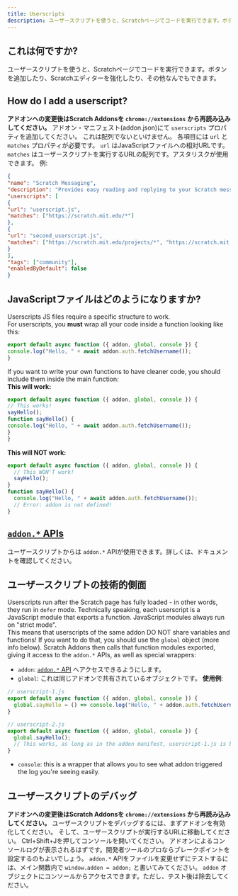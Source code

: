 ```yaml
---
title: Userscripts
description: ユーザースクリプトを使うと、Scratchページでコードを実行できます。ボタンを追加したり、Scratchエディターを強化したり、その他なんでもできます。
---
```

## これは何ですか?
ユーザースクリプトを使うと、Scratchページでコードを実行できます。ボタンを追加したり、Scratchエディターを強化したり、その他なんでもできます。

## How do I add a userscript?
**アドオンへの変更後はScratch Addonsを `chrome://extensions` から再読み込みしてください。**
アドオン・マニフェスト(addon.json)にて `userscripts` プロパティを追加してください。
これは配列でないといけません。
各項目には `url` と `matches` プロパティが必要です。
`url` はJavaScriptファイルへの相対URLです。
`matches` はユーザースクリプトを実行するURLの配列です。アスタリスクが使用できます。
例:
```json
{
"name": "Scratch Messaging",
"description": "Provides easy reading and replying to your Scratch messages.",
"userscripts": [
{
"url": "userscript.js",
"matches": ["https://scratch.mit.edu/*"]
},
{
"url": "second_userscript.js",
"matches": ["https://scratch.mit.edu/projects/*", "https://scratch.mit.edu/users/*"]
}
],
"tags": ["community"],
"enabledByDefault": false
}
```

## JavaScriptファイルはどのようになりますか?
Userscripts JS files require a specific structure to work.  
For userscripts, you **must** wrap all your code inside a function looking like this:
```js
export default async function ({ addon, global, console }) {
console.log("Hello, " + await addon.auth.fetchUsername());
}
```
If you want to write your own functions to have cleaner code, you should include them inside the main function:  
**This will work:**
```js
export default async function ({ addon, global, console }) {
// This works!
sayHello();
function sayHello() {
console.log("Hello, " + await addon.auth.fetchUsername());
}
}
```
**This will NOT work:**
```js
export default async function ({ addon, global, console }) {
  // This WON'T work!
  sayHello();
}
function sayHello() {
  console.log("Hello, " + await addon.auth.fetchUsername());
  // Error: addon is not defined!
}
```

## [`addon.*` APIs](/docs/developing/addon-apis-reference)
ユーザースクリプトからは `addon.*` APIが使用できます。詳しくは、ドキュメントを確認してください。

## ユーザースクリプトの技術的側面
Userscripts run after the Scratch page has fully loaded - in other words, they run in `defer` mode.
Technically speaking, each userscript is a JavaScript module that exports a function. JavaScript modules always run on "strict mode".  
This means that userscripts of the same addon DO NOT share variables and functions! If you want to do that, you should use the `global` object (more info below).
Scratch Addons then calls that function modules exported, giving it access to the `addon.*` APIs, as well as special wrappers:  
- `addon`: [`addon.*` API](/docs/developing/addon-apis-reference) へアクセスできるようにします。
- `global`: これは同じアドオンで共有されているオブジェクトです。 **使用例**:
```js
// userscript-1.js
export default async function ({ addon, global, console }) {
  global.sayHello = () => console.log("Hello, " + addon.auth.fetchUsername());
}

// userscript-2.js
export default async function ({ addon, global, console }) {
  global.sayHello();
  // This works, as long as in the addon manifest, userscript-1.js is before userscript-2.js in the userscripts array.
}
```
- `console`: this is a wrapper that allows you to see what addon triggered the log you're seeing easily.

## ユーザースクリプトのデバッグ
**アドオンへの変更後はScratch Addonsを `chrome://extensions` から再読み込みしてください。**
ユーザースクリプトをデバッグするには、まずアドオンを有効化してください。
そして、ユーザースクリプトが実行するURLに移動してください。
Ctrl+Shift+Jを押してコンソールを開いてください。
アドオンによるコンソールログが表示されるはずです。開発者ツールのプロならブレークポイントを設定するのもよいでしょう。
`addon.*` APIをファイルを変更せずにテストするには、メイン関数内で `window.addon = addon;` と書いてみてください。 `addon` オブジェクトにコンソールからアクセスできます。ただし、テスト後は除去してください。
